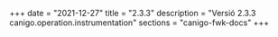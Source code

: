 +++
date        = "2021-12-27"
title       = "2.3.3"
description = "Versió 2.3.3 canigo.operation.instrumentation"
sections    = "canigo-fwk-docs"
+++